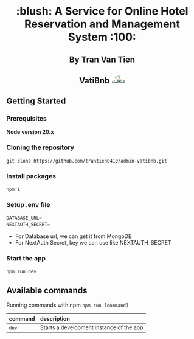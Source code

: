 <h1 align="center">:blush: A Service for Online Hotel Reservation and Management System :100:</h1>

<h2 align="center">By Tran Van Tien</h2>

<h2 align="center">VatiBnb
    <img src="public/images/Logo10.png" width="36"/>
</h2>

## Getting Started

### Prerequisites

**Node version 20.x**

### Cloning the repository

```shell
git clone https://github.com/trantien0410/admin-vatibnb.git
```

### Install packages

```shell
npm i
```

### Setup .env file

```js
DATABASE_URL=
NEXTAUTH_SECRET=

```

- For Database url, we can get it from MongoDB
- For NextAuth Secret, key we can use like NEXTAUTH_SECRET

### Start the app

```shell
npm run dev
```

## Available commands

Running commands with npm `npm run [command]`

| command | description                              |
| :------ | :--------------------------------------- |
| `dev`   | Starts a development instance of the app |
